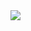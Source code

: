 <a href="https://github.com/anuraghazra/github-readme-stats">
  <img align="center" src="https://github-readme-stats.vercel.app/api/top-langs/?username=cvanloo&theme=radical&show_icons=true&layout=donut" />
</a>
